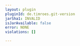 ```yaml
---
layout: plugin
pluginId: de.timroes.git-version
jarSha1: INVALID
isJarAvailable: false
error: NONE
violations: []

---
```

